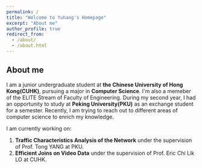 ```yaml
---
permalink: /
title: "Welcome to Yuhang's Homepage"
excerpt: "About me"
author_profile: true
redirect_from: 
  - /about/
  - /about.html
---
```


## About me

I am a junior undergraduate student at **the Chinese University of Hong Kong(CUHK)**, pursuing a major in **Computer Science**. I'm also a memeber of the ELITE Stream of Faculty of Engineering. During my second year, I had an opportunity to study at **Peking University(PKU)** as an exchange student for a semester. Recently, I am trying to reach out to different areas of computer science to enrich my knowledge.

I am currently working on:

1. **Traffic Characteristics Analysis of the Network** under the supervision of Prof. Tong YANG at PKU.
2. **Efficient Joins on Video Data** under the supervision of Prof. Eric Chi Lik LO at CUHK.
